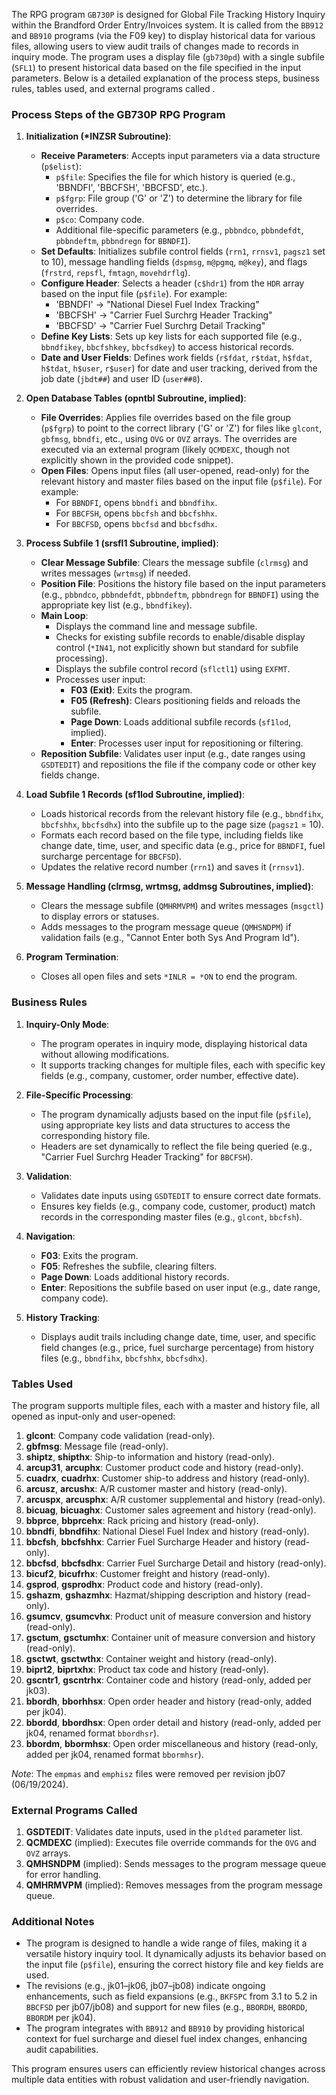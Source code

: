 The RPG program `GB730P` is designed for Global File Tracking History Inquiry within the Brandford Order Entry/Invoices system. It is called from the `BB912` and `BB910` programs (via the F09 key) to display historical data for various files, allowing users to view audit trails of changes made to records in inquiry mode. The program uses a display file (`gb730pd`) with a single subfile (`SFL1`) to present historical data based on the file specified in the input parameters. Below is a detailed explanation of the process steps, business rules, tables used, and external programs called .

### Process Steps of the GB730P RPG Program

1. **Initialization (*INZSR Subroutine)**:
   - **Receive Parameters**: Accepts input parameters via a data structure (`p$elist`):
     - `p$file`: Specifies the file for which history is queried (e.g., 'BBNDFI', 'BBCFSH', 'BBCFSD', etc.).
     - `p$fgrp`: File group ('G' or 'Z') to determine the library for file overrides.
     - `p$co`: Company code.
     - Additional file-specific parameters (e.g., `pbbndco`, `pbbndefdt`, `pbbndeftm`, `pbbndregn` for `BBNDFI`).
   - **Set Defaults**: Initializes subfile control fields (`rrn1`, `rrnsv1`, `pagsz1` set to 10), message handling fields (`dspmsg`, `m@pgmq`, `m@key`), and flags (`frstrd`, `repsfl`, `fmtagn`, `movehdrflg`).
   - **Configure Header**: Selects a header (`c$hdr1`) from the `HDR` array based on the input file (`p$file`). For example:
     - 'BBNDFI' → "National Diesel Fuel Index Tracking"
     - 'BBCFSH' → "Carrier Fuel Surchrg Header Tracking"
     - 'BBCFSD' → "Carrier Fuel Surchrg Detail Tracking"
   - **Define Key Lists**: Sets up key lists for each supported file (e.g., `bbndfikey`, `bbcfshkey`, `bbcfsdkey`) to access historical records.
   - **Date and User Fields**: Defines work fields (`r$fdat`, `r$tdat`, `h$fdat`, `h$tdat`, `h$user`, `r$user`) for date and user tracking, derived from the job date (`jbdt##`) and user ID (`user##8`).

2. **Open Database Tables (opntbl Subroutine, implied)**:
   - **File Overrides**: Applies file overrides based on the file group (`p$fgrp`) to point to the correct library ('G' or 'Z') for files like `glcont`, `gbfmsg`, `bbndfi`, etc., using `OVG` or `OVZ` arrays. The overrides are executed via an external program (likely `QCMDEXC`, though not explicitly shown in the provided code snippet).
   - **Open Files**: Opens input files (all user-opened, read-only) for the relevant history and master files based on the input file (`p$file`). For example:
     - For `BBNDFI`, opens `bbndfi` and `bbndfihx`.
     - For `BBCFSH`, opens `bbcfsh` and `bbcfshhx`.
     - For `BBCFSD`, opens `bbcfsd` and `bbcfsdhx`.

3. **Process Subfile 1 (srsfl1 Subroutine, implied)**:
   - **Clear Message Subfile**: Clears the message subfile (`clrmsg`) and writes messages (`wrtmsg`) if needed.
   - **Position File**: Positions the history file based on the input parameters (e.g., `pbbndco`, `pbbndefdt`, `pbbndeftm`, `pbbndregn` for `BBNDFI`) using the appropriate key list (e.g., `bbndfikey`).
   - **Main Loop**:
     - Displays the command line and message subfile.
     - Checks for existing subfile records to enable/disable display control (`*IN41`, not explicitly shown but standard for subfile processing).
     - Displays the subfile control record (`sflctl1`) using `EXFMT`.
     - Processes user input:
       - **F03 (Exit)**: Exits the program.
       - **F05 (Refresh)**: Clears positioning fields and reloads the subfile.
       - **Page Down**: Loads additional subfile records (`sf1lod`, implied).
       - **Enter**: Processes user input for repositioning or filtering.
   - **Reposition Subfile**: Validates user input (e.g., date ranges using `GSDTEDIT`) and repositions the file if the company code or other key fields change.

4. **Load Subfile 1 Records (sf1lod Subroutine, implied)**:
   - Loads historical records from the relevant history file (e.g., `bbndfihx`, `bbcfshhx`, `bbcfsdhx`) into the subfile up to the page size (`pagsz1` = 10).
   - Formats each record based on the file type, including fields like change date, time, user, and specific data (e.g., price for `BBNDFI`, fuel surcharge percentage for `BBCFSD`).
   - Updates the relative record number (`rrn1`) and saves it (`rrnsv1`).

5. **Message Handling (clrmsg, wrtmsg, addmsg Subroutines, implied)**:
   - Clears the message subfile (`QMHRMVPM`) and writes messages (`msgctl`) to display errors or statuses.
   - Adds messages to the program message queue (`QMHSNDPM`) if validation fails (e.g., "Cannot Enter both Sys And Program Id").

6. **Program Termination**:
   - Closes all open files and sets `*INLR = *ON` to end the program.

### Business Rules
1. **Inquiry-Only Mode**:
   - The program operates in inquiry mode, displaying historical data without allowing modifications.
   - It supports tracking changes for multiple files, each with specific key fields (e.g., company, customer, order number, effective date).

2. **File-Specific Processing**:
   - The program dynamically adjusts based on the input file (`p$file`), using appropriate key lists and data structures to access the corresponding history file.
   - Headers are set dynamically to reflect the file being queried (e.g., "Carrier Fuel Surchrg Header Tracking" for `BBCFSH`).

3. **Validation**:
   - Validates date inputs using `GSDTEDIT` to ensure correct date formats.
   - Ensures key fields (e.g., company code, customer, product) match records in the corresponding master files (e.g., `glcont`, `bbcfsh`).

4. **Navigation**:
   - **F03**: Exits the program.
   - **F05**: Refreshes the subfile, clearing filters.
   - **Page Down**: Loads additional history records.
   - **Enter**: Repositions the subfile based on user input (e.g., date range, company code).

5. **History Tracking**:
   - Displays audit trails including change date, time, user, and specific field changes (e.g., price, fuel surcharge percentage) from history files (e.g., `bbndfihx`, `bbcfshhx`, `bbcfsdhx`).

### Tables Used
The program supports multiple files, each with a master and history file, all opened as input-only and user-opened:
1. **glcont**: Company code validation (read-only).
2. **gbfmsg**: Message file (read-only).
3. **shiptz**, **shipthx**: Ship-to information and history (read-only).
4. **arcup31**, **arcuphx**: Customer product code and history (read-only).
5. **cuadrx**, **cuadrhx**: Customer ship-to address and history (read-only).
6. **arcusz**, **arcushx**: A/R customer master and history (read-only).
7. **arcuspx**, **arcusphx**: A/R customer supplemental and history (read-only).
8. **bicuag**, **bicuaghx**: Customer sales agreement and history (read-only).
9. **bbprce**, **bbprcehx**: Rack pricing and history (read-only).
10. **bbndfi**, **bbndfihx**: National Diesel Fuel Index and history (read-only).
11. **bbcfsh**, **bbcfshhx**: Carrier Fuel Surcharge Header and history (read-only).
12. **bbcfsd**, **bbcfsdhx**: Carrier Fuel Surcharge Detail and history (read-only).
13. **bicuf2**, **bicufrhx**: Customer freight and history (read-only).
14. **gsprod**, **gsprodhx**: Product code and history (read-only).
15. **gshazm**, **gshazmhx**: Hazmat/shipping description and history (read-only).
16. **gsumcv**, **gsumcvhx**: Product unit of measure conversion and history (read-only).
17. **gsctum**, **gsctumhx**: Container unit of measure conversion and history (read-only).
18. **gsctwt**, **gsctwthx**: Container weight and history (read-only).
19. **biprt2**, **biprtxhx**: Product tax code and history (read-only).
20. **gscntr1**, **gscntrhx**: Container code and history (read-only, added per jk03).
21. **bbordh**, **bborhhsx**: Open order header and history (read-only, added per jk04).
22. **bbordd**, **bbordhsx**: Open order detail and history (read-only, added per jk04, renamed format `bbordhsr`).
23. **bbordm**, **bbormhsx**: Open order miscellaneous and history (read-only, added per jk04, renamed format `bbormhsr`).

*Note*: The `empmas` and `emphisz` files were removed per revision jb07 (06/19/2024).

### External Programs Called
1. **GSDTEDIT**: Validates date inputs, used in the `pldted` parameter list.
2. **QCMDEXC** (implied): Executes file override commands for the `OVG` and `OVZ` arrays.
3. **QMHSNDPM** (implied): Sends messages to the program message queue for error handling.
4. **QMHRMVPM** (implied): Removes messages from the program message queue.

### Additional Notes
- The program is designed to handle a wide range of files, making it a versatile history inquiry tool. It dynamically adjusts its behavior based on the input file (`p$file`), ensuring the correct history file and key fields are used.
- The revisions (e.g., jk01–jk06, jb07–jb08) indicate ongoing enhancements, such as field expansions (e.g., `BKFSPC` from 3.1 to 5.2 in `BBCFSD` per jb07/jb08) and support for new files (e.g., `BBORDH`, `BBORDD`, `BBORDM` per jk04).
- The program integrates with `BB912` and `BB910` by providing historical context for fuel surcharge and diesel fuel index changes, enhancing audit capabilities.

This program ensures users can efficiently review historical changes across multiple data entities with robust validation and user-friendly navigation.